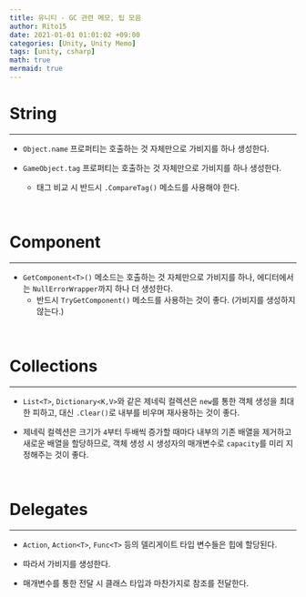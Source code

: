```yaml
---
title: 유니티 - GC 관련 메모, 팁 모음
author: Rito15
date: 2021-01-01 01:01:02 +09:00
categories: [Unity, Unity Memo]
tags: [unity, csharp]
math: true
mermaid: true
---
```


# String
---

- `Object.name` 프로퍼티는 호출하는 것 자체만으로 가비지를 하나 생성한다.

- `GameObject.tag` 프로퍼티는 호출하는 것 자체만으로 가비지를 하나 생성한다.
  - 태그 비교 시 반드시 `.CompareTag()` 메소드를 사용해야 한다.

<br>

# Component
---

- `GetComponent<T>()` 메소드는 호출하는 것 자체만으로 가비지를 하나, 에디터에서는 `NullErrorWrapper`까지 하나 더 생성한다.
  - 반드시 `TryGetComponent()` 메소드를 사용하는 것이 좋다. (가비지를 생성하지 않는다.)

<br>

# Collections
---

- `List<T>`, `Dictionary<K,V>`와 같은 제네릭 컬렉션은 `new`를 통한 객체 생성을 최대한 피하고, 대신 `.Clear()`로 내부를 비우며 재사용하는 것이 좋다.

- 제네릭 컬렉션은 크기가 `4`부터 두배씩 증가할 때마다 내부의 기존 배열을 제거하고 새로운 배열을 할당하므로, 객체 생성 시 생성자의 매개변수로 `capacity`를 미리 지정해주는 것이 좋다.

<br>

# Delegates
---

- `Action`, `Action<T>`, `Func<T>` 등의 델리게이트 타입 변수들은 힙에 할당된다.

- 따라서 가비지를 생성한다.

- 매개변수를 통한 전달 시 클래스 타입과 마찬가지로 참조를 전달한다.



